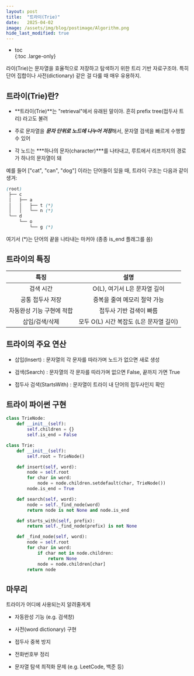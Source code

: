 ```yaml
---
layout: post
title:  "트라이(Trie)"
date:   2025-04-02
image: /assets/img/blog/postimage/Algorithm.png
hide_last_modified: true
---
```


* toc  
{:toc .large-only}

라이(Trie)는 문자열을 효율적으로 저장하고 탐색하기 위한 트리 기반 자료구조야. 특히 단어 집합이나 사전(dictionary) 같은 걸 다룰 때 매우 유용하지.

## 트라이(Trie)란?

- **트라이(Trie)**는 "retrieval"에서 유래된 말이야. 흔히 prefix tree(접두사 트리) 라고도 불려

- 주로 문자열을 ***문자 단위로 노드에 나누어 저장***해서, 문자열 검색을 빠르게 수행할 수 있어

- 각 노드는 ***하나의 문자(character)***를 나타내고, 루트에서 리프까지의 경로가 하나의 문자열이 돼

예를 들어 ["cat", "can", "dog"] 이라는 단어들이 있을 때, 트라이 구조는 다음과 같이 생겨:
~~~scss
(root)
 ├── c
 │   ├── a
 │   │   ├── t (*)
 │   │   └── n (*)
 └── d
     └── o
         └── g (*)
~~~
여기서 (*)는 단어의 끝을 나타내는 마커야 (종종 is_end 플래그를 씀)

## 트라이의 특징

| 특징 | 설명 |
|:---:|:---:|
| 검색 시간 | O(L), 여기서 L은 문자열 길이 |
| 공통 접두사 저장 | 중복을 줄여 메모리 절약 가능 |
| 자동완성 기능 구현에 적합 | 접두사 기반 검색이 빠름 |
| 삽입/검색/삭제 | 모두 O(L) 시간 복잡도 (L은 문자열 길이) |

## 트라이의 주요 연산

- 삽입(Insert) : 문자열의 각 문자를 따라가며 노드가 없으면 새로 생성

- 검색(Search) : 문자열의 각 문자를 따라가며 없으면 False, 끝까지 가면 True

- 접두사 검색(StartsWith) : 문자열이 트라이 내 단어의 접두사인지 확인

## 트라이 파이썬 구현

~~~python
class TrieNode:
    def __init__(self):
        self.children = {}
        self.is_end = False

class Trie:
    def __init__(self):
        self.root = TrieNode()

    def insert(self, word):
        node = self.root
        for char in word:
            node = node.children.setdefault(char, TrieNode())
        node.is_end = True

    def search(self, word):
        node = self._find_node(word)
        return node is not None and node.is_end

    def starts_with(self, prefix):
        return self._find_node(prefix) is not None

    def _find_node(self, word):
        node = self.root
        for char in word:
            if char not in node.children:
                return None
            node = node.children[char]
        return node
~~~

## 마무리

트라이가 어디에 사용되는지 알려줄게게

- 자동완성 기능 (e.g. 검색창)

- 사전(word dictionary) 구현

- 접두사 중복 방지

- 전화번호부 정리

- 문자열 탐색 최적화 문제 (e.g. LeetCode, 백준 등)